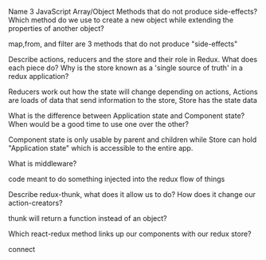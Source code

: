 Name 3 JavaScript Array/Object Methods that do not produce side-effects? Which method do we use to create a new object while extending the properties of another object?

map,from, and filter are 3 methods that do not produce "side-effects" 

Describe actions, reducers and the store and their role in Redux. What does each piece do? Why is the store known as a 'single source of truth' in a redux application?

Reducers work out how the state will change depending on actions, Actions are loads of data that send information to the store, Store has the state data

What is the difference between Application state and Component state? When would be a good time to use one over the other?

Component state is only usable by parent and children while Store can hold "Application state" which is accessible to the entire app.

What is middleware?

code meant to do something injected into the redux flow of things

Describe redux-thunk, what does it allow us to do? How does it change our action-creators?

thunk will return a function instead of an object?

Which react-redux method links up our components with our redux store?

connect
